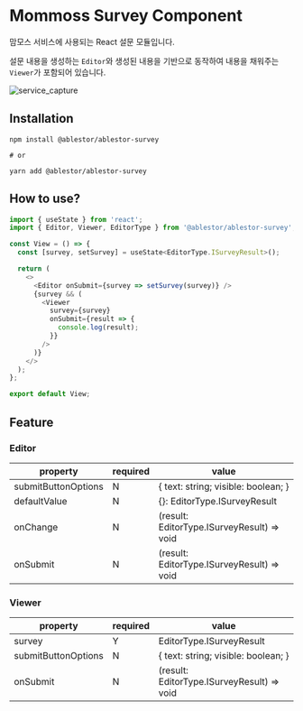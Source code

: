 # Mommoss Survey Component

맘모스 서비스에 사용되는 React 설문 모듈입니다.

설문 내용을 생성하는 `Editor`와 생성된 내용을 기반으로 동작하여 내용을 채워주는 `Viewer`가 포함되어 있습니다.

![service_capture](https://user-images.githubusercontent.com/38205068/140688808-e767339e-423e-4318-a5bb-951464572e9a.png)

## Installation

```shell
npm install @ablestor/ablestor-survey

# or

yarn add @ablestor/ablestor-survey

```

## How to use?
```javascript
import { useState } from 'react';
import { Editor, Viewer, EditorType } from '@ablestor/ablestor-survey';

const View = () => {
  const [survey, setSurvey] = useState<EditorType.ISurveyResult>();

  return (
    <>
      <Editor onSubmit={survey => setSurvey(survey)} />
      {survey && (
        <Viewer
          survey={survey}
          onSubmit={result => {
            console.log(result);
          }}
        />
      )}
    </>
  );
};

export default View;
```

## Feature

### Editor

|property|required|value|
|------|---|---|
|submitButtonOptions|N|{ text: string; visible: boolean; }|
|defaultValue|N|{}: EditorType.ISurveyResult|
|onChange|N|(result: EditorType.ISurveyResult) => void|
|onSubmit|N|(result: EditorType.ISurveyResult) => void|

### Viewer

|property|required|value|
|------|---|---|
|survey|Y|EditorType.ISurveyResult|
|submitButtonOptions|N|{ text: string; visible: boolean; }|
|onSubmit|N|(result: EditorType.ISurveyResult) => void|
